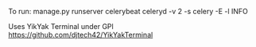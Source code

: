 To run:
manage.py runserver
celerybeat
celeryd -v 2 -s celery -E -l INFO

Uses YikYak Terminal under GPl
https://github.com/djtech42/YikYakTerminal